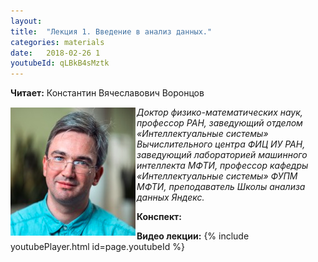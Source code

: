 ```yaml
---
layout: 
title:  "Лекция 1. Введение в анализ данных."
categories: materials 
date:   2018-02-26 1
youtubeId: qLBkB4sMztk
---
```



**Читает:** Константин Вячеславович Воронцов

<img align="left" src="/assets/img/Vorontsov.png"> *Доктор физико-математических наук, профессор РАН,* 
*заведующий отделом «Интеллектуальные системы» Вычислительного центра ФИЦ ИУ РАН,* 
*заведующий лабораторией машинного интеллекта МФТИ,* 
*профессор кафедры «Интеллектуальные системы» ФУПМ МФТИ,* 
*преподаватель Школы анализа данных Яндекс.*

**Конспект:**

**Видео лекции:**
{% include youtubePlayer.html id=page.youtubeId %}